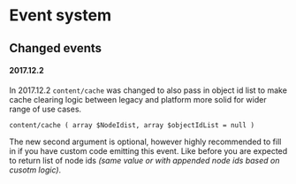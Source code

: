 Event system
============

Changed events
--------------

#### 2017.12.2

In 2017.12.2 `content/cache` was changed to also pass in object id list to
make cache clearing logic between legacy and platform more solid for wider
range of use cases.

    content/cache ( array $NodeIdist, array $objectIdList = null )

The new second argument is optional, however highly recommended
to fill in if you have custom code emitting this event. Like before
you are expected to return list of node ids _(same value or with
appended node ids based on cusotm logic)_.
